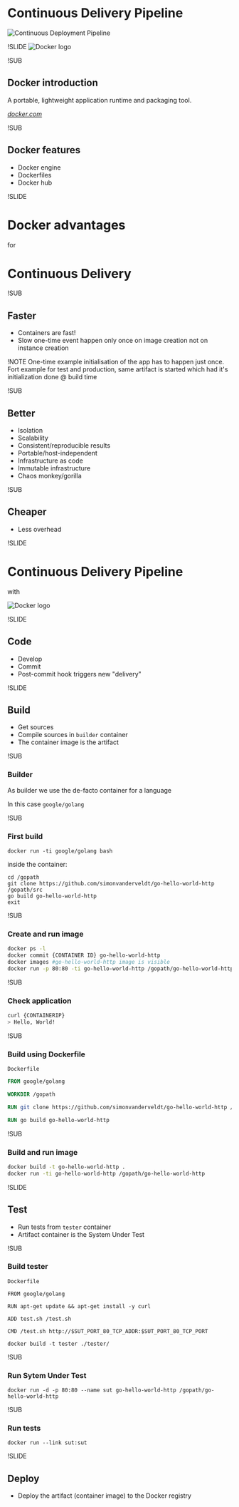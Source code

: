 # Continuous Delivery Pipeline
![Continuous Deployment Pipeline](img/continuous-deployment-pipeline.png) <!-- .element: class="noborder" -->

!SLIDE
![Docker logo](img/docker-logo.png) <!-- .element: class="noborder" -->

!SUB
## Docker introduction
A portable, lightweight application runtime and packaging tool.

_[docker.com](https://www.docker.com)_

!SUB
## Docker features

- Docker engine
- Dockerfiles
- Docker hub


!SLIDE
# Docker advantages
for
# Continuous Delivery

!SUB
## Faster
- Containers are fast!
- Slow one-time event happen only once on image creation not on instance creation

!NOTE
One-time example initialisation of the app has to happen just once. Fort example for test and production, same artifact is started which had it's initialization done @ build time

!SUB
## Better
- Isolation
- Scalability
- Consistent/reproducible results
- Portable/host-independent
- Infrastructure as code
- Immutable infrastructure
- Chaos monkey/gorilla

!SUB
## Cheaper
- Less overhead


!SLIDE
# Continuous Delivery Pipeline
with

![Docker logo](img/docker-logo-no-text.png) <!-- .element: class="noborder" -->


!SLIDE
## Code
- Develop
- Commit
- Post-commit hook triggers new "delivery"


!SLIDE
## Build
- Get sources
- Compile sources <span class="fragment">in `builder` container</span>
- The container image is the artifact <!-- .element: class="fragment" -->

!SUB
### Builder
As builder we use the de-facto container for a language

In this case `google/golang`

!SUB
### First build
```
docker run -ti google/golang bash
```
inside the container:
```
cd /gopath
git clone https://github.com/simonvanderveldt/go-hello-world-http /gopath/src
go build go-hello-world-http
exit
```

!SUB
### Create and run image
```bash
docker ps -l
docker commit {CONTAINER ID} go-hello-world-http
docker images #go-hello-world-http image is visible
docker run -p 80:80 -ti go-hello-world-http /gopath/go-hello-world-http
```

!SUB
### Check application
```bash
curl {CONTAINERIP}
> Hello, World!
```

!SUB
### Build using Dockerfile
`Dockerfile`
```dockerfile
FROM google/golang

WORKDIR /gopath

RUN git clone https://github.com/simonvanderveldt/go-hello-world-http /gopath/src

RUN go build go-hello-world-http
```

!SUB
### Build and run image
```bash
docker build -t go-hello-world-http .
docker run -ti go-hello-world-http /gopath/go-hello-world-http
```


!SLIDE
## Test
- Run tests <span class="fragment">from `tester` container</span>
- Artifact container is the System Under Test <!-- .element: class="fragment" -->

!SUB
### Build tester
`Dockerfile`
```
FROM google/golang

RUN apt-get update && apt-get install -y curl

ADD test.sh /test.sh

CMD /test.sh http://$SUT_PORT_80_TCP_ADDR:$SUT_PORT_80_TCP_PORT
```
```
docker build -t tester ./tester/
```

!SUB
### Run Sytem Under Test
```
docker run -d -p 80:80 --name sut go-hello-world-http /gopath/go-hello-world-http
```

!SUB
### Run tests
```
docker run --link sut:sut 
```


!SLIDE
## Deploy
- Deploy the artifact<span class="fragment"> (container image) to the Docker registry</span>

